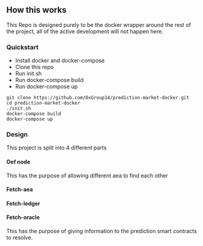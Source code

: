 ## How this works

This Repo is designed purely to be the docker wrapper around the rest of the project, all of the active development will not happen here.

### Quickstart

- Install docker and docker-compose
- Clone this repo
- Run init.sh
- Run docker-compose build
- Run docker-compose up

```
git clone https://github.com/OxGroup14/prediction-market-docker.git
cd prediction-market-docker
./init.sh
docker-compose build
docker-compose up
```

### Design

This project is split into 4 different parts

#### Oef node

This has the purpose of allowing different aea to find each other


#### Fetch-aea

#### Fetch-ledger


#### Fetch-oracle

This has the purpose of giving information to the prediction smart contracts to resolve.

